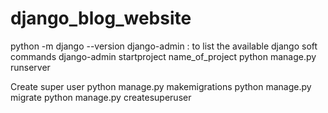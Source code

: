 # django_blog_website

python -m django --version
django-admin : to list the available django soft commands
django-admin startproject name_of_project
python manage.py runserver

Create super user
python manage.py makemigrations
python manage.py migrate
python manage.py createsuperuser
